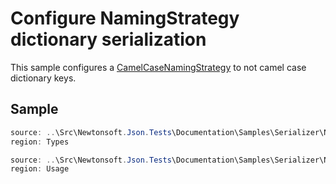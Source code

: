 ﻿# Configure NamingStrategy dictionary serialization

This sample configures a [CamelCaseNamingStrategy](/API/newtonsoft/json/serialization/camelcasenamingstrategy/) to not camel case dictionary keys.

## Sample

```csharp Types
source: ..\Src\Newtonsoft.Json.Tests\Documentation\Samples\Serializer\NamingStrategySkipDictionaryKeys.cs
region: Types
```

```csharp Usage
source: ..\Src\Newtonsoft.Json.Tests\Documentation\Samples\Serializer\NamingStrategySkipDictionaryKeys.cs
region: Usage
```
